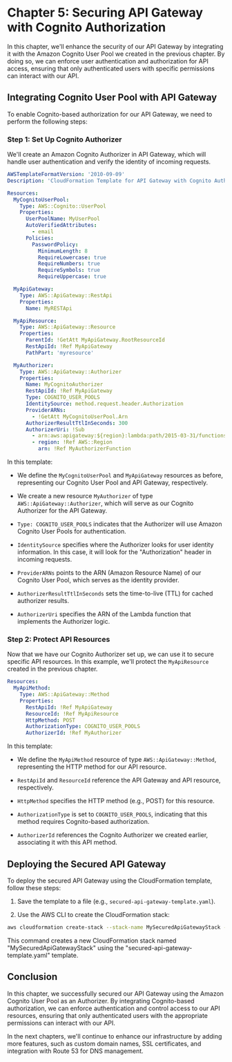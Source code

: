 # Chapter 5: Securing API Gateway with Cognito Authorization

In this chapter, we'll enhance the security of our API Gateway by integrating it with the Amazon Cognito User Pool we created in the previous chapter. By doing so, we can enforce user authentication and authorization for API access, ensuring that only authenticated users with specific permissions can interact with our API.

## Integrating Cognito User Pool with API Gateway

To enable Cognito-based authorization for our API Gateway, we need to perform the following steps:

### Step 1: Set Up Cognito Authorizer

We'll create an Amazon Cognito Authorizer in API Gateway, which will handle user authentication and verify the identity of incoming requests.

```yaml
AWSTemplateFormatVersion: '2010-09-09'
Description: 'CloudFormation Template for API Gateway with Cognito Authorizer'

Resources:
  MyCognitoUserPool:
    Type: AWS::Cognito::UserPool
    Properties:
      UserPoolName: MyUserPool
      AutoVerifiedAttributes:
        - email
      Policies:
        PasswordPolicy:
          MinimumLength: 8
          RequireLowercase: true
          RequireNumbers: true
          RequireSymbols: true
          RequireUppercase: true

  MyApiGateway:
    Type: AWS::ApiGateway::RestApi
    Properties:
      Name: MyRESTApi

  MyApiResource:
    Type: AWS::ApiGateway::Resource
    Properties:
      ParentId: !GetAtt MyApiGateway.RootResourceId
      RestApiId: !Ref MyApiGateway
      PathPart: 'myresource'

  MyAuthorizer:
    Type: AWS::ApiGateway::Authorizer
    Properties:
      Name: MyCognitoAuthorizer
      RestApiId: !Ref MyApiGateway
      Type: COGNITO_USER_POOLS
      IdentitySource: method.request.header.Authorization
      ProviderARNs:
        - !GetAtt MyCognitoUserPool.Arn
      AuthorizerResultTtlInSeconds: 300
      AuthorizerUri: !Sub
        - arn:aws:apigateway:${region}:lambda:path/2015-03-31/functions/${arn}/invocations
        - region: !Ref AWS::Region
          arn: !Ref MyAuthorizerFunction
```

In this template:

- We define the `MyCognitoUserPool` and `MyApiGateway` resources as before, representing our Cognito User Pool and API Gateway, respectively.

- We create a new resource `MyAuthorizer` of type `AWS::ApiGateway::Authorizer`, which will serve as our Cognito Authorizer for the API Gateway.

- `Type: COGNITO_USER_POOLS` indicates that the Authorizer will use Amazon Cognito User Pools for authentication.

- `IdentitySource` specifies where the Authorizer looks for user identity information. In this case, it will look for the "Authorization" header in incoming requests.

- `ProviderARNs` points to the ARN (Amazon Resource Name) of our Cognito User Pool, which serves as the identity provider.

- `AuthorizerResultTtlInSeconds` sets the time-to-live (TTL) for cached authorizer results.

- `AuthorizerUri` specifies the ARN of the Lambda function that implements the Authorizer logic.

### Step 2: Protect API Resources

Now that we have our Cognito Authorizer set up, we can use it to secure specific API resources. In this example, we'll protect the `MyApiResource` created in the previous chapter.

```yaml
Resources:
  MyApiMethod:
    Type: AWS::ApiGateway::Method
    Properties:
      RestApiId: !Ref MyApiGateway
      ResourceId: !Ref MyApiResource
      HttpMethod: POST
      AuthorizationType: COGNITO_USER_POOLS
      AuthorizerId: !Ref MyAuthorizer
```

In this template:

- We define the `MyApiMethod` resource of type `AWS::ApiGateway::Method`, representing the HTTP method for our API resource.

- `RestApiId` and `ResourceId` reference the API Gateway and API resource, respectively.

- `HttpMethod` specifies the HTTP method (e.g., POST) for this resource.

- `AuthorizationType` is set to `COGNITO_USER_POOLS`, indicating that this method requires Cognito-based authorization.

- `AuthorizerId` references the Cognito Authorizer we created earlier, associating it with this API method.

## Deploying the Secured API Gateway

To deploy the secured API Gateway using the CloudFormation template, follow these steps:

1. Save the template to a file (e.g., `secured-api-gateway-template.yaml`).

2. Use the AWS CLI to create the CloudFormation stack:

```bash
aws cloudformation create-stack --stack-name MySecuredApiGatewayStack --template-body file://secured-api-gateway-template.yaml
```

This command creates a new CloudFormation stack named "MySecuredApiGatewayStack" using the "secured-api-gateway-template.yaml" template.

## Conclusion

In this chapter, we successfully secured our API Gateway using the Amazon Cognito User Pool as an Authorizer. By integrating Cognito-based authorization, we can enforce authentication and control access to our API resources, ensuring that only authenticated users with the appropriate permissions can interact with our API.

In the next chapters, we'll continue to enhance our infrastructure by adding more features, such as custom domain names, SSL certificates, and integration with Route 53 for DNS management.
